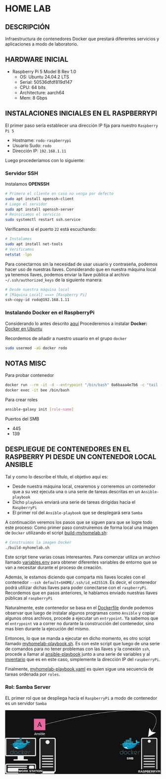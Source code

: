 # HOME LAB

## DESCRIPCIÓN
Infraestructura de contenedores Docker que prestará diferentes servicios y aplicaciones a modo de laboratorio.

## HARDWARE INICIAL

- Raspberry Pi 5 Model B Rev 1.0
    - OS: Ubuntu 24.04.2 LTS
    - Serial: 50536dfdf819d147
    - CPU: 64 bits
    - Architecture: aarch64
    - Mem: 8 Gbps

## INSTALACIONES INICIALES EN EL RASPBERRYPI

El primer paso sería establecer una dirección IP fija para nuestro `Raspberry Pi 5`
- Hostname: `rodo-raspberrypi`
- Usuario Sudo: `rodo`
- Dirección IP: `192.168.1.11`

Luego procederíamos con lo siguiente:

### Servidor SSH
Instalamos **OPENSSH**
```bash
# Primero el cliente en caso no venga por defecto
sudo apt install openssh-client
# Luego el servidor
sudo apt install openssh-server
# Reiniciamos el servicio
sudo systemctl restart ssh.service
```

Verificamos si el puerto `22` está escuchando:
```bash
# Instalamos
sudo apt install net-tools
# Verificamos
netstat -lpn
```

Para conectarnos sin la necesidad de usar usuario y contraseña, podemos hacer uso de nuestras llaves.
Considerando que en nuestra máquina local ya tenemos llaves, podemos enviar la llave pública al archivo `~/.ssh/authorized_keys` de la siguiente manera:

```bash
# Desde nuestra máquina local
# [Máquina Local] ===> [Raspberry Pi]
ssh-copy-id rodo@192.168.1.11
```

### Instalando Docker en el RaspberryPi
Considerando lo antes descrito [aquí](#hardware-inicial)
Procederemos a instalar **Docker:**
[Docker en Ubuntu](https://docs.docker.com/engine/install/ubuntu/)

Recordemos de añadir a nuestro usuario en el grupo `docker`
```bash
sudo usermod -aG docker rodo
```

## NOTAS MISC
Para probar contenedor
```bash
docker run --rm -it -d --entrypoint "/bin/bash" 0a6baaa4e7b6 -c "tail -f /dev/null"
docker exec -it bee /bin/bash
```

Para crear roles
```bash
ansible-galaxy init [role-name]
```

Puertos del SMB
- 445
- 139

## DESPLIEGUE DE CONTENEDORES EN EL RASPBERRY PI DESDE UN CONTENEDOR LOCAL ANSIBLE
Tal y como lo describe el título, el objetivo aquí es:
- Desde nuestra máquina local, crearemos y correremos un contenedor que a su vez ejecuta una o una serie de tareas descritas en un `Ansible-playbook`
- Dicho `playbook` enviará una serie de tareas dirigidas hacia el `RaspberryPi`
- El primer rol del `Ansible-playbook` que se desplegará sera `Samba`

A continuación veremos los pasos que se siguen para que se logre todo este proceso:
Como primer paso construiremos de forma local una imagen de `Docker` utilizando el script [build-myhomelab.sh](./build-myhomelab.sh):
```bash
# Construimos la imagen Docker
./build-myhomelab.sh
```
Este script tiene varias cosas interesantes.
Para comenzar utiliza un archivo llamado [variables.env](./variables.env) para obtener diferentes variables de entorno que se van a necesitar durante el proceso de creación.

Además, le estamos diciendo que comparta mis llaves locales con el contenedor `--ssh default=$HOME/.ssh/id_ed25519`. Es decir, el contenedor podrá utilizar dichas llaves para poder conectarse con el `raspberryPi`. Recordemos que en pasos anteriores, le habíamos enviado nuestras llaves públicas al `raspberryPi`

Naturalmente, este contenedor se basa en el [Dockerfile](./Dockerfile) donde podemos observar que luego de instalar algunos programas como `Ansible` y copiar algunos otros archivos, procede a ejecutar un `entrypoint`. Ya sabemos que el `entrypoint` va a correr no durante la construcción del contenedor, sino mas bien durante la ejecución del mismo.

Entonces, lo que se manda a ejecutar en dicho momento, es otro script llamado [myhomelab-playbook.sh](./myhomelab-playbook.sh).
Es con este script que luego de una serie de comandos para no tener problemas con las llaves y la conexión `ssh`, procede a llamar al [ansible-playbook](./ansible/myhomelab-playbook.yaml) junto a una serie de variables y al [inventario](./ansible/inventory.ini) que es en este caso, simplemente la dirección IP del `raspberryPi`.

Finalmente, [myhomelab-playbook.yaml](./ansible/myhomelab-playbook.yaml) es quien sigue una secuencia de tareas ordenada por `roles`.

### Rol: Samba Server
EL primer rol que se despliega hacia el `RaspberryPi` a modo de contenedor es un servidor `Samba`

![rol-smb](./pics/rol-smb.jpg)

